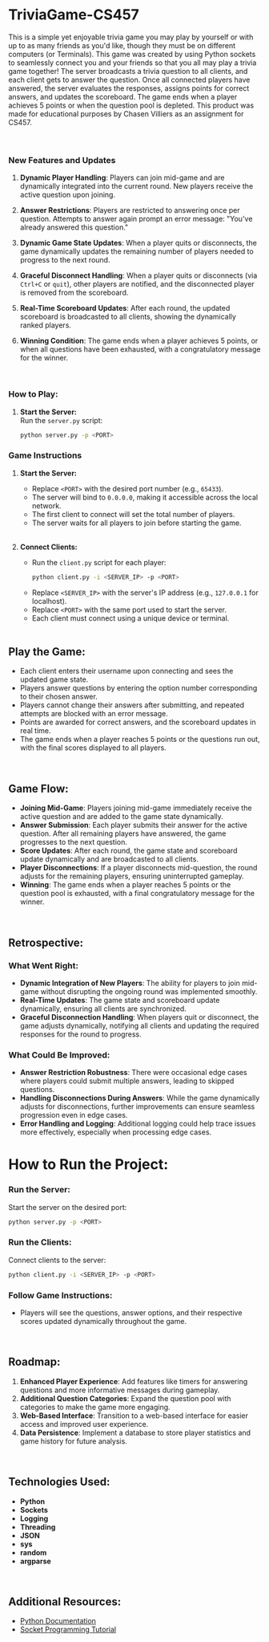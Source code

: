 # TriviaGame-CS457
This is a simple yet enjoyable trivia game you may play by yourself or with up to as many friends as you'd like, though they must be on different computers (or Terminals). This game was created by using Python sockets to seamlessly connect you and your friends so that you all may play a trivia game together! The server broadcasts a trivia question to all clients, and each client gets to answer the question. Once all connected players have answered, the server evaluates the responses, assigns points for correct answers, and updates the scoreboard. The game ends when a player achieves 5 points or when the question pool is depleted. This product was made for educational purposes by Chasen Villiers as an assignment for CS457.  
</br> </br>

### New Features and Updates
1. **Dynamic Player Handling**: Players can join mid-game and are dynamically integrated into the current round. New players receive the active question upon joining.
   
2. **Answer Restrictions**: Players are restricted to answering once per question. Attempts to answer again prompt an error message: "You've already answered this question."

3. **Dynamic Game State Updates**: When a player quits or disconnects, the game dynamically updates the remaining number of players needed to progress to the next round.

4. **Graceful Disconnect Handling**: When a player quits or disconnects (via `Ctrl+C` or `quit`), other players are notified, and the disconnected player is removed from the scoreboard.

5. **Real-Time Scoreboard Updates**: After each round, the updated scoreboard is broadcasted to all clients, showing the dynamically ranked players.

6. **Winning Condition**: The game ends when a player achieves 5 points, or when all questions have been exhausted, with a congratulatory message for the winner.

</br>

### How to Play:
1. **Start the Server:**  
   Run the `server.py` script:
   ```bash
   python server.py -p <PORT>


### Game Instructions

1. **Start the Server:**
   - Replace `<PORT>` with the desired port number (e.g., `65433`).
   - The server will bind to `0.0.0.0`, making it accessible across the local network.
   - The first client to connect will set the total number of players.
   - The server waits for all players to join before starting the game.
   </br>

2. **Connect Clients:**
   - Run the `client.py` script for each player:
     ```bash
     python client.py -i <SERVER_IP> -p <PORT>
     ```
   - Replace `<SERVER_IP>` with the server's IP address (e.g., `127.0.0.1` for localhost).
   - Replace `<PORT>` with the same port used to start the server.
   - Each client must connect using a unique device or terminal.
   </br>

## Play the Game:

- Each client enters their username upon connecting and sees the updated game state.
- Players answer questions by entering the option number corresponding to their chosen answer.
- Players cannot change their answers after submitting, and repeated attempts are blocked with an error message.
- Points are awarded for correct answers, and the scoreboard updates in real time.
- The game ends when a player reaches 5 points or the questions run out, with the final scores displayed to all players.

</br>

## Game Flow:

- **Joining Mid-Game**: Players joining mid-game immediately receive the active question and are added to the game state dynamically.
- **Answer Submission**: Each player submits their answer for the active question. After all remaining players have answered, the game progresses to the next question.
- **Score Updates**: After each round, the game state and scoreboard update dynamically and are broadcasted to all clients.
- **Player Disconnections**: If a player disconnects mid-question, the round adjusts for the remaining players, ensuring uninterrupted gameplay.
- **Winning**: The game ends when a player reaches 5 points or the question pool is exhausted, with a final congratulatory message for the winner.

</br>

## Retrospective:

### What Went Right:
- **Dynamic Integration of New Players**: The ability for players to join mid-game without disrupting the ongoing round was implemented smoothly.
- **Real-Time Updates**: The game state and scoreboard update dynamically, ensuring all clients are synchronized.
- **Graceful Disconnection Handling**: When players quit or disconnect, the game adjusts dynamically, notifying all clients and updating the required responses for the round to progress.

### What Could Be Improved:
- **Answer Restriction Robustness**: There were occasional edge cases where players could submit multiple answers, leading to skipped questions.
- **Handling Disconnections During Answers**: While the game dynamically adjusts for disconnections, further improvements can ensure seamless progression even in edge cases.
- **Error Handling and Logging**: Additional logging could help trace issues more effectively, especially when processing edge cases.



# How to Run the Project:

### Run the Server:
Start the server on the desired port:
```bash
python server.py -p <PORT>
```

### Run the Clients:
Connect clients to the server:
```bash
python client.py -i <SERVER_IP> -p <PORT>
```

### Follow Game Instructions:
- Players will see the questions, answer options, and their respective scores updated dynamically throughout the game.

</br>

## Roadmap:

1. **Enhanced Player Experience**: Add features like timers for answering questions and more informative messages during gameplay.
2. **Additional Question Categories**: Expand the question pool with categories to make the game more engaging.
3. **Web-Based Interface**: Transition to a web-based interface for easier access and improved user experience.
4. **Data Persistence**: Implement a database to store player statistics and game history for future analysis.

</br>

## Technologies Used:

- **Python**
- **Sockets**
- **Logging**
- **Threading**
- **JSON**
- **sys**
- **random**
- **argparse**

</br>

## Additional Resources:

- [Python Documentation](https://docs.python.org)
- [Socket Programming Tutorial](https://realpython.com/python-sockets/)
